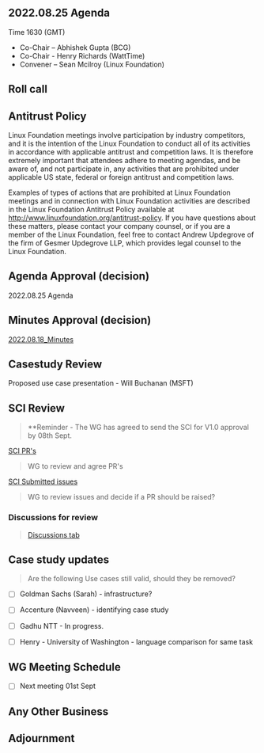 ## 2022.08.25 Agenda

Time 1630 (GMT)

- Co-Chair – Abhishek Gupta (BCG)
- Co-Chair - Henry Richards (WattTime)
- Convener – Sean Mcilroy (Linux Foundation)

## Roll call

## Antitrust Policy
Linux Foundation meetings involve participation by industry competitors, and it is the intention of the Linux Foundation to conduct 
all of its activities in accordance with applicable antitrust and competition laws. 
It is therefore extremely important that attendees adhere to meeting agendas, and be aware of, and not participate in, any activities 
that are prohibited under applicable US state, federal or foreign antitrust and competition laws.

Examples of types of actions that are prohibited at Linux Foundation meetings and in connection with Linux Foundation activities are 
described in the Linux Foundation Antitrust Policy available at http://www.linuxfoundation.org/antitrust-policy. 
If you have questions about these matters, please contact your company counsel, or if you are a member of the Linux Foundation, 
feel free to contact Andrew Updegrove of the firm of Gesmer Updegrove LLP, which provides legal counsel to the Linux Foundation.
  
## Agenda Approval (decision) 

2022.08.25 Agenda

## Minutes Approval (decision) 

[2022.08.18_Minutes](https://github.com/Green-Software-Foundation/standards_wg/blob/main/Agenda_Minutes/2022.08.18.minutes.md)

## Casestudy Review

Proposed use case presentation - Will Buchanan (MSFT)

## SCI Review

> **Reminder - The WG has agreed to send the SCI for V1.0 approval by 08th Sept.

[SCI PR's](https://github.com/Green-Software-Foundation/software_carbon_intensity/pulls)

> WG to review and agree PR's

[SCI Submitted issues](https://github.com/Green-Software-Foundation/software_carbon_intensity/issues)

> WG to review issues and decide if a PR should be raised?

### Discussions for review

> [Discussions tab](https://github.com/Green-Software-Foundation/software_carbon_intensity/discussions)

## Case study updates

> Are the following Use cases still valid, should they be removed?

- [ ] Goldman Sachs (Sarah) - infrastructure?

- [ ] Accenture (Navveen) - identifying case study 

- [ ]  Gadhu NTT - In progress.

- [ ]  Henry - University of Washington - language comparison for same task 

## WG Meeting Schedule

- [ ]  Next meeting 01st Sept

## Any Other Business

## Adjournment
